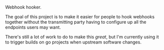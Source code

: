 Webhook hooker.

The goal of this project is to make it easier for people to hook
webhooks together without the transmitting party having to configure
up all the endpoints users may want.

There's still a lot of work to do to make this *great*, but I'm
currently using it to trigger builds on go projects when upstream
software changes.
